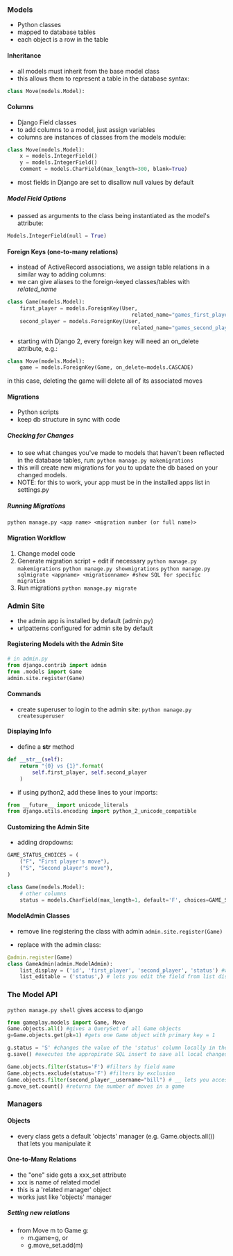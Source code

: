 ### Models
- Python classes
- mapped to database tables
- each object is a row in the table

#### Inheritance
- all models must inherit from the base model class
- this allows them to represent a table in the database
syntax:

```python
class Move(models.Model):
```

#### Columns
- Django Field classes
- to add columns to a model, just assign variables
- columns are instances of classes from the models module:

```python
class Move(models.Model):
    x = models.IntegerField()
    y = models.IntegerField()
    comment = models.CharField(max_length=300, blank=True)  
```

- most fields in Django are set to disallow null values by default

##### Model Field Options
- passed as arguments to the class being instantiated as the model's attribute:
```python
Models.IntegerField(null = True)
```

#### Foreign Keys (one-to-many relations)
- instead of ActiveRecord associations, we assign table relations in a similar way to adding columns:
- we can give aliases to the foreign-keyed classes/tables with *related_name*

```python
class Game(models.Model):
    first_player = models.ForeignKey(User,
                                        related_name="games_first_player")
    second_player = models.ForeignKey(User,
                                        related_name="games_second_player")
```

- starting with Django 2, every foreign key will need an on_delete attribute, e.g.:

```python
class Move(models.Model):
    game = models.ForeignKey(Game, on_delete=models.CASCADE)
```

in this case, deleting the game will delete all of its associated moves

#### Migrations
- Python scripts
- keep db structure in sync with code

##### Checking for Changes
- to see what changes you've made to models that haven't been reflected in the database tables, run:
```python manage.py makemigrations```
- this will create new migrations for you to update the db based on your changed models.
- NOTE: for this to work, your app must be in the installed apps list in settings.py

##### Running Migrations
```python manage.py <app name> <migration number (or full name)>```

#### Migration Workflow
1. Change model code
2. Generate migration script + edit if necessary
```python manage.py makemigrations```
```python manage.py showmigrations```
```python manage.py sqlmigrate <appname> <migrationname> #show SQL for specific migration```
3. Run migrations
```python manage.py migrate```

### Admin Site
- the admin app is installed by default (admin.py)
- urlpatterns configured for admin site by default

#### Registering Models with the Admin Site
```python
# in admin.py
from django.contrib import admin
from .models import Game
admin.site.register(Game)
```


#### Commands
- create superuser to login to the admin site: ```python manage.py createsuperuser```

#### Displaying Info
- define a __str__ method
```python
def __str__(self):
    return "{0} vs {1}".format(
        self.first_player, self.second_player
    )
```
- if using python2, add these lines to your imports:
```python
from __future__ import unicode_literals
from django.utils.encoding import python_2_unicode_compatible
```

#### Customizing the Admin Site
- adding dropdowns:

```python
GAME_STATUS_CHOICES = (
    ("F", "First player's move"),
    ("S", "Second player's move"),
)

class Game(models.Model):
    # other columns
    status = models.CharField(max_length=1, default='F', choices=GAME_STATUS_CHOICES)
```

#### ModelAdmin Classes
- remove line registering the class with admin
```admin.site.register(Game)```

- replace with the admin class:

```python
@admin.register(Game)
class GameAdmin(admin.ModelAdmin):
    list_display = ('id', 'first_player', 'second_player', 'status') #what you see in the list display for the model
    list_editable = ('status',) # lets you edit the field from list display
```

### The Model API
```python manage.py shell``` gives access to django
```python
from gameplay.models import Game, Move
Game.objects.all() #gives a QuerySet of all Game objects
g=Game.objects.get(pk=1) #gets one Game object with primary key = 1

g.status = 'S' #changes the value of the 'status' column locally in the shell
g.save() #executes the appropirate SQL insert to save all local changes to the database

Game.objects.filter(status='F') #filters by field name
Game.objects.exclude(status='F') #filters by exclusion
Game.objects.filter(second_player__username="bill") # __ lets you access the fields of a foreign-keyed table
g.move_set.count() #returns the number of moves in a game
```

### Managers

#### Objects
- every class gets a default 'objects' manager (e.g. Game.objects.all()) that lets you manipulate it

#### One-to-Many Relations
- the "one" side gets a xxx_set attribute
- xxx is name of related model
- this is a 'related manager' object
- works just like 'objects' manager

##### Setting new relations
- from Move m to Game g:
    + m.game=g, or
    + g.move_set.add(m)

